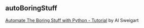 ## autoBoringStuff

[Automate The Boring Stuff with Python - Tutorial](https://automatetheboringstuff.com/ 'Al Sweigart') by Al Sweigart
